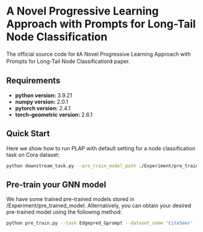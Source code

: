 # A Novel Progressive Learning Approach with Prompts for Long-Tail Node Classification
The official source code for 《A Novel Progressive Learning Approach with Prompts for Long-Tail Node Classification》 paper.
## Requirements

- **python version:** 3.9.21
- **numpy version:** 2.0.1
- **pytorch version:** 2.4.1  
- **torch-geometric version:** 2.6.1

## Quick Start
Here we show how to run PLAP with default setting for a node classification task on Cora dataset:

```bash
python downstream_task.py --pre_train_model_path ./Experiment/pre_trained_model/Cora/Edgepred_Gprompt.GCN.128hidden_dim.pth --task NodeTask --dataset_name Cora --gnn_type GCN --prompt_type Gprompt --shot_num 1 --hid_dim 128 --num_layer 2 --lr 0.02 --decay 2e-6 --seed 42 --device 0
```

## Pre-train your GNN model
We have some trained pre-trained models stored in /Experiment/pre_trained_model. Alternatively, you can obtain your desired pre-trained model using the following method:
```bash
python pre_train.py --task Edgepred_Gprompt --dataset_name 'CiteSeer' --gnn_type 'GCN' --hid_dim 128 --num_layer 2 --epochs 1000 --seed 42 --device 0
```
